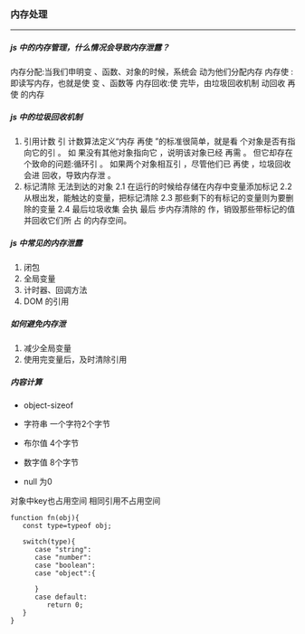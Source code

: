 ### 内存处理

---

##### js 中的内存管理，什么情况会导致内存泄露？

内存分配:当我们申明变 、函数、对象的时候，系统会 动为他们分配内存
内存使 :即读写内存，也就是使 变 、函数等
内存回收:使 完毕，由垃圾回收机制 动回收 再使 的内存

##### js 中的垃圾回收机制

1. 引用计数
   引 计数算法定义“内存 再使 ”的标准很简单，就是看 个对象是否有指向它的引 。 如
   果没有其他对象指向它 ，说明该对象已经 再需 。 但它却存在 个致命的问题:循环引 。 如果两个对象相互引 ，尽管他们已 再使 ，垃圾回收 会进 回收，导致内存泄 。
2. 标记清除
   无法到达的对象
   2.1 在运行的时候给存储在内存中变量添加标记
   2.2 从根出发，能触达的变量，把标记清除
   2.3 那些剩下的有标记的变量则为要删除的变量
   2.4 最后垃圾收集 会执 最后 步内存清除的 作，销毁那些带标记的值并回收它们所
   占 的内存空间。

##### js 中常见的内存泄露

1. 闭包
2. 全局变量
3. 计时器、回调方法
4. DOM 的引用

##### 如何避免内存泄

1. 减少全局变量
2. 使用完变量后，及时清除引用


##### 内容计算
- object-sizeof

- 字符串 一个字符2个字节
- 布尔值 4个字节
- 数字值  8个字节
- null  为0

对象中key也占用空间
相同引用不占用空间

```
function fn(obj){
   const type=typeof obj;

   switch(type){
      case "string":
      case "number":
      case "boolean":
      case "object":{

      }
      case default:
         return 0;
   }
}
```
